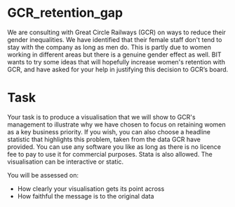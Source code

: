 # GCR_retention_gap

We are consulting with Great Circle Railways (GCR) on ways to reduce their gender inequalities. We have identified that their female staff don't tend to stay with the company as long as men do. This is partly due to women working in different areas but there is a genuine gender effect as well. BIT wants to try some ideas that will hopefully increase women's retention with GCR, and have asked for your help in justifying this decision to GCR’s board.

# Task
Your task is to produce a visualisation that we will show to GCR's management to illustrate why we have chosen to focus on retaining women as a key business priority.
If you wish, you can also choose a headline statistic that highlights this problem, taken from the data GCR have provided.
You can use any software you like as long as there is no licence fee to pay to use it for commercial purposes. Stata is also allowed. The visualisation can be interactive or static.

You will be assessed on:
- How clearly your visualisation gets its point across
- How faithful the message is to the original data
